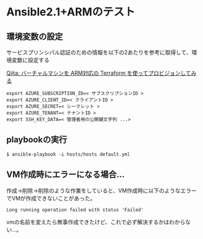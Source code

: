 # Ansible2.1+ARMのテスト

## 環境変数の設定

サービスプリンシパル認証のための情報を以下の2あたりを参考に取得して、環境変数に設定する

[Qiita: バーチャルマシンを ARM対応の Terraform を使ってプロビジョンしてみる](http://qiita.com/TsuyoshiUshio@github/items/4a4393b92ba65c8012ae)

```
export AZURE_SUBSCRIPTION_ID=< サブスクリプションID >
export AZURE_CLIENT_ID=< クライアントID >
export AZURE_SECRET=< シークレット >
export AZURE_TENANT=< テナントID >
export SSH_KEY_DATA=< 管理者用の公開鍵文字列 ...>
```

## playbookの実行

```
$ ansible-playbook -i hosts/hosts default.yml
```

## VM作成時にエラーになる場合...

作成->削除->削除のような作業をしていると、VM作成時に以下のようなエラーでVMが作成できないことがあった。

```
Long running operation failed with status 'Failed'
```

vmの名前を変えたら無事作成できたけど、これで必ず解決するかはわからない...。
